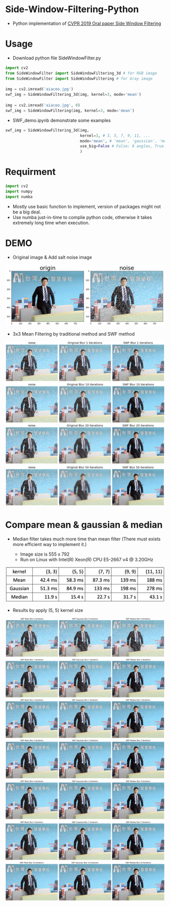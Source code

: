 # Side-Window-Filtering-Python
* Python implementation of [CVPR 2019 Oral paper Side Window Filtering](https://arxiv.org/pdf/1905.07177.pdf)

# Usage
* Download python file SideWindowFilter.py

```python
import cv2
from SideWindowFilter import SideWindowFiltering_3d # for RGB image
from SideWindowFilter import SideWindowFiltering # for Gray image

img = cv2.imread('aiaceo.jpg')
swf_img = SideWindowFiltering_3d(img, kernel=3, mode='mean')

img = cv2.imread('aiaceo.jpg', 0)
swf_img = SideWindowFiltering(img, kernel=3, mode='mean')
```

* SWF_demo.ipynb demonstrate some examples

```python
swf_img = SideWindowFiltering_3d(img, 
                                 kernel=3, # 3, 5, 7, 9, 11, ...
                                 mode='mean', # 'mean', 'gaussian', 'median'
                                 use_big=False # False: 8 angles, True: 12 angles
                                 )
```

# Requirment

```python
import cv2
import numpy
import numba
```

* Mostly use basic function to implement, version of packages might not be a big deal.
* Use numba just-in-time to complie python code, otherwise it takes extremely long time when execution. 

# DEMO

* Original image & Add salt noise image

![alt](images/origin&noise.png)

* 3x3 Mean Filtering by traditional method and SWF method

![alt](images/mean_3x3_iter1.png)
![alt](images/mean_3x3_iter10.png)
![alt](images/mean_3x3_iter20.png)
![alt](images/mean_3x3_iter50.png)

# Compare mean & gaussian & median

* Median filter takes much more time than mean filter
(There must exists more efficient way to implement it.)

  * Image size is 555 x 792
  * Run on Linux with Intel(R) Xeon(R) CPU E5-2667 v4 @ 3.20GHz

![alt](images/execution_times.png)

* Results by apply (5, 5) kernel size

![alt](images/compare_0.png)
![alt](images/compare_1.png)
![alt](images/compare_2.png)
![alt](images/compare_3.png)
![alt](images/compare_4.png)
![alt](images/compare_5.png)
![alt](images/compare_10.png)



